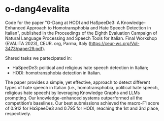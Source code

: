 # o-dang4evalita

Code for the paper "O-Dang at HODI and HaSpeeDe3: A Knowledge-Enhanced Approach to Homotransphobia and Hate Speech Detection in Italian", published in the Proceedings of the Eighth Evaluation Campaign of Natural Language Processing and Speech Tools for Italian. Final Workshop (EVALITA 2023), CEUR. org, Parma, Italy (https://ceur-ws.org/Vol-3473/paper29.pdf).

Shared tasks we partecipated in: 
* HaSpeeDe3: political and religious hate speech detection in Italian; 
* HODI: homotransphobia detection in Italian. 

The paper provides a simple, yet effective, approach to detect different types of hate speech in Italian (i.e., homotransphobia, political hate speech, religious hate speech) by leveraging Knowledge Graphs and LLMs prompting. Our knowledge-enhanced systems outperformed all the competition’s baselines. Our best submissions achieved the macro-F1 score of 0.912 for HaSpeeDe3 and 0.795 for HODI, reaching the 1st and 3rd place, respectively. 

